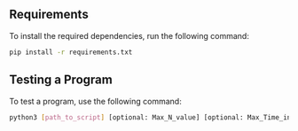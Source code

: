 ## Requirements

To install the required dependencies, run the following command:

```bash
pip install -r requirements.txt
```

## Testing a Program

To test a program, use the following command:

```bash
python3 [path_to_script] [optional: Max_N_value] [optional: Max_Time_in_seconds]
```
